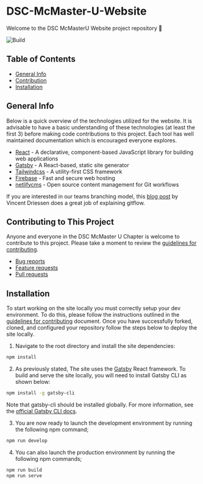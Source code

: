 # DSC-McMaster-U-Website

Welcome to the DSC McMasterU Website project repository :wave:

![Build](https://github.com/DSC-McMaster-U/DSC-McMaster-U-Website/actions/workflows/deploy.yml/badge.svg)
## Table of Contents

- [General Info](#General-Info)
- [Contribution](#Contributing-to-This-Project)
- [Installation](#Installation)

## General Info

Below is a quick overview of the technologies utilized for the website. It is advisable to have a basic understanding of these technologies (at least the first 3) before making code contributions to this project. Each tool has well maintained documentation which is encouraged everyone explores.

- [React](https://reactjs.org/) - A declarative, component-based JavaScript library for building web applications
- [Gatsby](https://www.gatsbyjs.com/) - A React-based, static site generator
- [Tailwindcss](https://tailwindcss.com/) - A utility-first CSS framework
- [Firebase](https://firebase.google.com/products/hosting) - Fast and secure web hosting
- [netlifycms](https://www.netlifycms.org/) - Open source content management for Git workflows

If you are interested in our teams branching model, this [blog post](https://nvie.com/posts/a-successful-git-branching-model/) by Vincent Driessen does a great job of explaining gitflow.

## Contributing to This Project

Anyone and everyone in the DSC McMaster U Chapter is welcome to contribute to this project. Please take a moment to
review the [guidelines for contributing](CONTRIBUTING.md).

- [Bug reports](CONTRIBUTING.md#bugs)
- [Feature requests](CONTRIBUTING.md#features)
- [Pull requests](CONTRIBUTING.md#pull-requests)

## Installation

To start working on the site locally you must correctly setup your dev environment. To do this, please follow the instructions outlined in the [guidelines for contributing](CONTRIBUTING.md) document. Once you have successfully forked, cloned, and configured your repository follow the steps below to deploy the site locally.

1. Navigate to the root directory and install the site dependencies:

```bash
npm install
```

2. As previously stated, The site uses the [Gatsby](https://www.gatsbyjs.com/) React framework. To build and serve the site locally, you will need to install Gatsby CLI as shown below:

```bash
npm install -g gatsby-cli
```

Note that gatsby-cli should be installed globally. For more information, see the
[official Gatsby CLI docs](https://www.gatsbyjs.com/docs/gatsby-cli/).

3. You are now ready to launch the development environment by running the following npm command;

```bash
npm run develop
```

4. You can also launch the production environment by running the following npm commands;

```bash
npm run build
npm run serve
```
